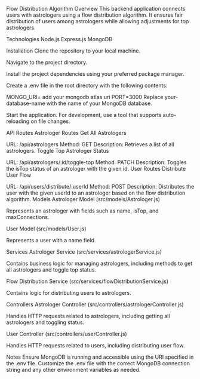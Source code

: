 Flow Distribution Algorithm
Overview
This backend application connects users with astrologers using a flow distribution algorithm. It ensures fair distribution of users among astrologers while allowing adjustments for top astrologers.

Technologies
Node.js
Express.js
MongoDB

Installation
Clone the repository to your local machine.

Navigate to the project directory.

Install the project dependencies using your preferred package manager.

Create a .env file in the root directory with the following contents:

MONGO_URI= add your mongodb atlas uri
PORT=3000
Replace your-database-name with the name of your MongoDB database.

Start the application. For development, use a tool that supports auto-reloading on file changes.

API Routes
Astrologer Routes
Get All Astrologers

URL: /api/astrologers
Method: GET
Description: Retrieves a list of all astrologers.
Toggle Top Astrologer Status

URL: /api/astrologers/:id/toggle-top
Method: PATCH
Description: Toggles the isTop status of an astrologer with the given id.
User Routes
Distribute User Flow

URL: /api/users/distribute/:userId
Method: POST
Description: Distributes the user with the given userId to an astrologer based on the flow distribution algorithm.
Models
Astrologer Model (src/models/Astrologer.js)

Represents an astrologer with fields such as name, isTop, and maxConnections.

User Model (src/models/User.js)

Represents a user with a name field.

Services
Astrologer Service (src/services/astrologerService.js)

Contains business logic for managing astrologers, including methods to get all astrologers and toggle top status.

Flow Distribution Service (src/services/flowDistributionService.js)

Contains logic for distributing users to astrologers.

Controllers
Astrologer Controller (src/controllers/astrologerController.js)

Handles HTTP requests related to astrologers, including getting all astrologers and toggling status.

User Controller (src/controllers/userController.js)

Handles HTTP requests related to users, including distributing user flow.

Notes
Ensure MongoDB is running and accessible using the URI specified in the .env file.
Customize the .env file with the correct MongoDB connection string and any other environment variables as needed.
